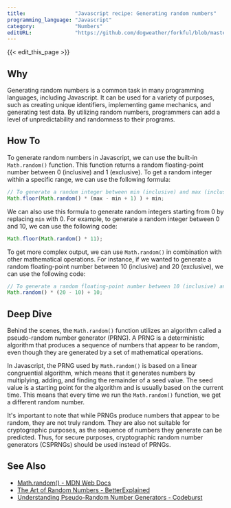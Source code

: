 ```yaml
---
title:                "Javascript recipe: Generating random numbers"
programming_language: "Javascript"
category:             "Numbers"
editURL:              "https://github.com/dogweather/forkful/blob/master/content/en/javascript/generating-random-numbers.md"
---
```


{{< edit_this_page >}}

## Why

Generating random numbers is a common task in many programming languages, including Javascript. It can be used for a variety of purposes, such as creating unique identifiers, implementing game mechanics, and generating test data. By utilizing random numbers, programmers can add a level of unpredictability and randomness to their programs.

## How To

To generate random numbers in Javascript, we can use the built-in `Math.random()` function. This function returns a random floating-point number between 0 (inclusive) and 1 (exclusive). To get a random integer within a specific range, we can use the following formula: 

```Javascript 
// To generate a random integer between min (inclusive) and max (inclusive)
Math.floor(Math.random() * (max - min + 1) ) + min; 
```

We can also use this formula to generate random integers starting from 0 by replacing `min` with 0. For example, to generate a random integer between 0 and 10, we can use the following code:

```Javascript 
Math.floor(Math.random() * 11); 
```

To get more complex output, we can use `Math.random()` in combination with other mathematical operations. For instance, if we wanted to generate a random floating-point number between 10 (inclusive) and 20 (exclusive), we can use the following code:

```Javascript
// To generate a random floating-point number between 10 (inclusive) and 20 (exclusive)
Math.random() * (20 - 10) + 10;
```

## Deep Dive

Behind the scenes, the `Math.random()` function utilizes an algorithm called a pseudo-random number generator (PRNG). A PRNG is a deterministic algorithm that produces a sequence of numbers that appear to be random, even though they are generated by a set of mathematical operations.

In Javascript, the PRNG used by `Math.random()` is based on a linear congruential algorithm, which means that it generates numbers by multiplying, adding, and finding the remainder of a seed value. The seed value is a starting point for the algorithm and is usually based on the current time. This means that every time we run the `Math.random()` function, we get a different random number.

It's important to note that while PRNGs produce numbers that appear to be random, they are not truly random. They are also not suitable for cryptographic purposes, as the sequence of numbers they generate can be predicted. Thus, for secure purposes, cryptographic random number generators (CSPRNGs) should be used instead of PRNGs.

## See Also

- [Math.random() - MDN Web Docs](https://developer.mozilla.org/en-US/docs/Web/JavaScript/Reference/Global_Objects/Math/random)
- [The Art of Random Numbers - BetterExplained](https://betterexplained.com/articles/the-art-of-random-numbers/)
- [Understanding Pseudo-Random Number Generators - Codeburst](https://codeburst.io/understanding-pseudo-random-number-generators-acf44fdf77ac)